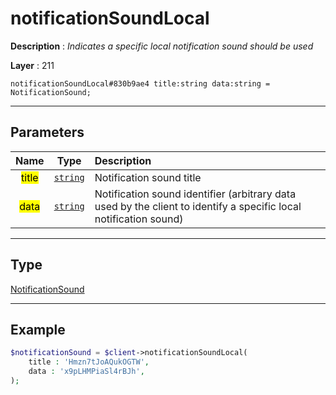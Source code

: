 # notificationSoundLocal

**Description** : *Indicates a specific local notification sound should be used*

**Layer** : 211

```tl
notificationSoundLocal#830b9ae4 title:string data:string = NotificationSound;
```

---

## Parameters

| Name | Type | Description |
| :---: | :---: | :--- |
| <mark>title</mark> | [`string`](type/string) | Notification sound title |
| <mark>data</mark> | [`string`](type/string) | Notification sound identifier (arbitrary data used by the client to identify a specific local notification sound) |

---

## Type

[NotificationSound](type/NotificationSound)

---

## Example

```php
$notificationSound = $client->notificationSoundLocal(
	title : 'Hmzn7tJoAQukOGTW',
	data : 'x9pLHMPiaSl4rBJh',
);
```